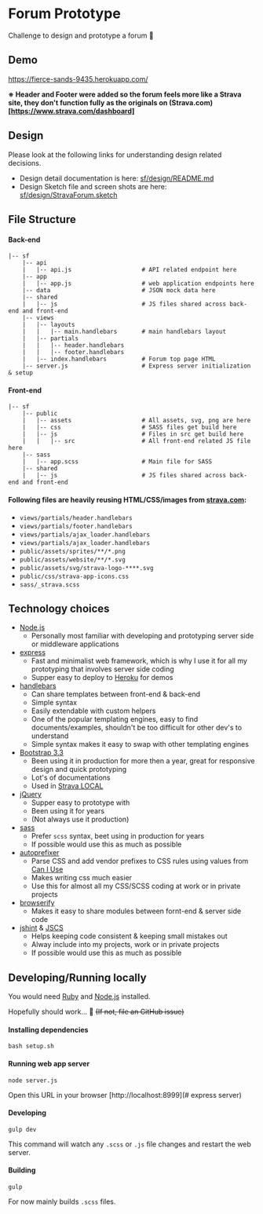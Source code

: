 # Forum Prototype
Challenge to design and prototype a forum :pray:


## Demo
https://fierce-sands-9435.herokuapp.com/

**※ Header and Footer were added so the forum feels more like a Strava site, they don't function fully as the originals on (Strava.com)[https://www.strava.com/dashboard]**


## Design
Please look at the following links for understanding design related decisions.
- Design detail documentation is here: [sf/design/README.md](https://github.com/marexandre/sf/blob/master/design/README.md)
- Design Sketch file and screen shots are here: [sf/design/StravaForum.sketch](https://github.com/marexandre/sf/blob/master/design/StravaForum.sketch)


## File Structure

#### Back-end
```
|-- sf
    |-- api
    |   |-- api.js                    # API related endpoint here
    |-- app
    |   |-- app.js                    # web application endpoints here
    |-- data                          # JSON mock data here
    |-- shared
    |   |-- js                        # JS files shared across back-end and front-end
    |-- views
    |   |-- layouts
    |   |   |-- main.handlebars       # main handlebars layout
    |   |-- partials
    |   |   |-- header.handlebars
    |   |   |-- footer.handlebars
    |   |-- index.handlebars          # Forum top page HTML
    |-- server.js                     # Express server initialization & setup
```

#### Front-end
```
|-- sf
    |-- public
    |   |-- assets                    # All assets, svg, png are here
    |   |-- css                       # SASS files get build here
    |   |-- js                        # Files in src get build here
    |   |   |-- src                   # All front-end related JS file here
    |-- sass
    |   |-- app.scss                  # Main file for SASS
    |-- shared
    |   |-- js                        # JS files shared across back-end and front-end
```

#### Following files are heavily reusing HTML/CSS/images from [strava.com](http://strava.com/):
- `views/partials/header.handlebars`
- `views/partials/footer.handlebars`
- `views/partials/ajax_loader.handlebars`
- `views/partials/ajax_loader.handlebars`
- `public/assets/sprites/**/*.png`
- `public/assets/website/**/*.svg`
- `public/assets/svg/strava-logo-****.svg`
- `public/css/strava-app-icons.css`
- `sass/_strava.scss`


## Technology choices
- [Node.js](https://nodejs.org/en/)
  - Personally most familiar with developing and prototyping server side or middleware applications
- [express](http://expressjs.com/)
  - Fast and minimalist web framework, which is why I use it for all my prototyping that involves server side coding
  - Supper easy to deploy to [Heroku](http://heroku.com) for demos
- [handlebars](http://handlebarsjs.com/)
  - Can share templates between front-end & back-end
  - Simple syntax
  - Easily extendable with custom helpers
  - One of the popular templating engines, easy to find documents/examples, shouldn't be too difficult for other dev's to understand
  - Simple syntax makes it easy to swap with other templating engines
- [Bootstrap 3.3](http://getbootstrap.com/)
  - Been using it in production for more then a year, great for responsive design and quick prototyping
  - Lot's of documentations
  - Used in [Strava LOCAL](http://www.strava.com/local)
- [jQuery](https://jquery.com/)
  - Supper easy to prototype with
  - Been using it for years
  - (Not always use it production)
- [sass](http://sass-lang.com/)
  - Prefer `scss` syntax, beet using in production for years
  - If possible would use this as much as possible
- [autoprefixer](https://github.com/postcss/autoprefixer)
  - Parse CSS and add vendor prefixes to CSS rules using values from [Can I Use](http://caniuse.com/)
  - Makes writing css much easier
  - Use this for almost all my CSS/SCSS coding at work or in private projects
- [browserify](http://browserify.org/)
  - Makes it easy to share modules between fornt-end & server side code
- [jshint](http://jshint.com/) & [JSCS](http://jscs.info/)
  - Helps keeping code consistent & keeping small mistakes out
  - Alway include into my projects, work or in private projects
  - If possible would use this as much as possible


## Developing/Running locally
You would need [Ruby](https://www.ruby-lang.org/en/) and [Node.js](https://nodejs.org/en/) installed.

Hopefully should work... :pray:
~~(If not, file an GitHub issue)~~
#### Installing dependencies
```shell
bash setup.sh
```
#### Running web app server
```shell
node server.js
```
Open this URL in your browser [http://localhost:8999](# express server)

#### Developing
```shell
gulp dev
```
This command will watch any `.scss` or `.js` file changes and restart the web server.

#### Building
```shell
gulp
```
For now mainly builds `.scss` files.
